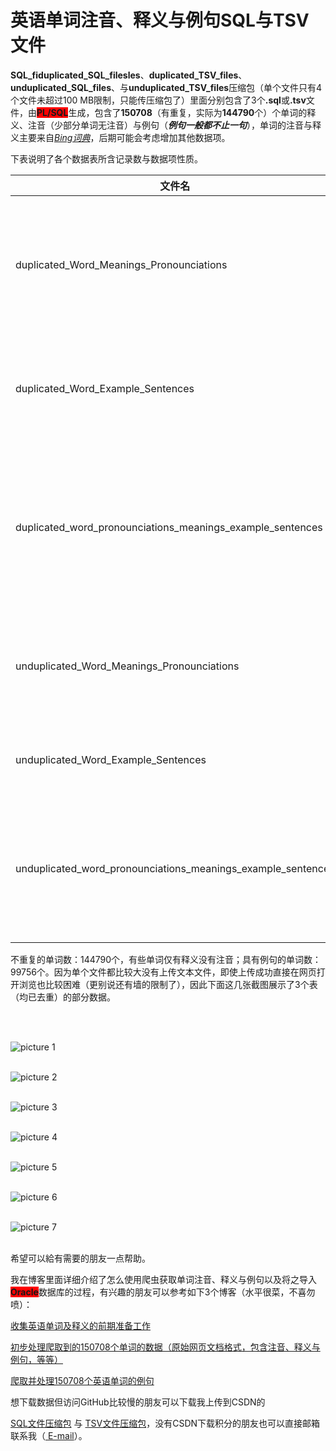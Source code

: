 # 英语单词注音、释义与例句SQL与TSV文件
<p> 
<b>SQL_fiduplicated_SQL_filesles</b>、<b>duplicated_TSV_files</b>、<b>unduplicated_SQL_files</b>、与<b>unduplicated_TSV_files</b>压缩包（单个文件只有4个文件未超过100 MB限制，只能传压缩包了）里面分别包含了3个<b>.sql</b>或<b>.tsv</b>文件，由<b style="background-color:#FF0000;">PL/SQL</b>生成，包含了<b>150708</b>（有重复，实际为<b>144790</b>个）个单词的释义、注音（少部分单词无注音）与例句（<b><i>例句一般都不止一句</i></b>），单词的注音与释义主要来自<i><a href="https://cn.bing.com/dict/">Bing词典</a></i>，后期可能会考虑增加其他数据项。
</p>
<p> 
下表说明了各个数据表所含记录数与数据项性质。
</p>

|文件名|备注|记录数|
|-|-|-|
|duplicated_Word_Meanings_Pronounciations|含重复记录的单词、注音、释义表|150708|
|duplicated_Word_Example_Sentences|含重复记录的单词、例句表|99756|
|duplicated_word_pronounciations_meanings_example_sentences|含重复记录的单词、注音、释义、例句表|150708|
|unduplicated_Word_Meanings_Pronounciations|去重的单词、注音、释义表|144790|
|unduplicated_Word_Example_Sentences|去重的单词、例句表|99756|
|unduplicated_word_pronounciations_meanings_example_sentences|去重的单词、注音、释义、例句表|144790|
||||
<p>
不重复的单词数：144790个，有些单词仅有释义没有注音；具有例句的单词数：99756个。因为单个文件都比较大没有上传文本文件，即使上传成功直接在网页打开浏览也比较困难（更别说还有墙的限制了），因此下面这几张截图展示了3个表（均已去重）的部分数据。
</p>
<br>
<br>

![picture 1](https://img2020.cnblogs.com/blog/830478/202006/830478-20200617114048578-830175588.png)
<br>
<br>

![picture 2](https://img2020.cnblogs.com/blog/830478/202006/830478-20200617114102632-662284431.png)
<br>
<br>

![picture 3](https://img2020.cnblogs.com/blog/830478/202006/830478-20200617114114447-1745385117.png)
<br>
<br>

![picture 4](https://img2020.cnblogs.com/blog/830478/202006/830478-20200617114157257-172852155.png)
<br>
<br>

![picture 5](https://img2020.cnblogs.com/blog/830478/202006/830478-20200617114208418-1291746403.png)
<br>
<br>

![picture 6](https://img2020.cnblogs.com/blog/830478/202006/830478-20200617114217082-1975801726.png)
<br>
<br>

![picture 7](https://img2020.cnblogs.com/blog/830478/202006/830478-20200617114256019-77732933.png)
<br>
<br>

<p>
希望可以給有需要的朋友一点帮助。
</p>
<p>
我在博客里面详细介绍了怎么使用爬虫获取单词注音、释义与例句以及将之导入<b style="background-color:#FF0000;">Oracle</b>数据库的过程，有兴趣的朋友可以参考如下3个博客（水平很菜，不喜勿喷）：

[收集英语单词及释义的前期准备工作](https://blog.csdn.net/u25th_engineer/article/details/105788009)

[初步处理爬取到的150708个单词的数据（原始网页文档格式，包含注音、释义与例句，等等）](https://blog.csdn.net/u25th_engineer/article/details/105828868)

[爬取并处理150708个英语单词的例句](https://blog.csdn.net/u25th_engineer/article/details/105901529)
</p>
<p>
想下载数据但访问GitHub比较慢的朋友可以下载我上传到CSDN的

[SQL文件压缩包](https://download.csdn.net/download/u25th_engineer/12391347)
与
[TSV文件压缩包](https://download.csdn.net/download/u25th_engineer/12391334)，没有CSDN下载积分的朋友也可以直接邮箱联系我（<a href="mailto:u25th_engineer@163.com?cc=2046195761@qq.com?bcc=592551037@qq.com?subject=SQL与TSV文件"> E-mail</a>）。
</p>